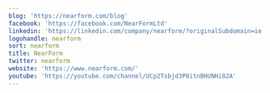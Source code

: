```yaml
---
blog: 'https://nearform.com/blog'
facebook: 'https://facebook.com/NearFormLtd'
linkedin: 'https://linkedin.com/company/nearform/?originalSubdomain=ie'
logohandle: nearform
sort: nearform
title: NearForm
twitter: nearform
website: 'https://www.nearform.com/'
youtube: 'https://youtube.com/channel/UCp2Tsbjd3P8itnBHUNHi82A'
---
```

